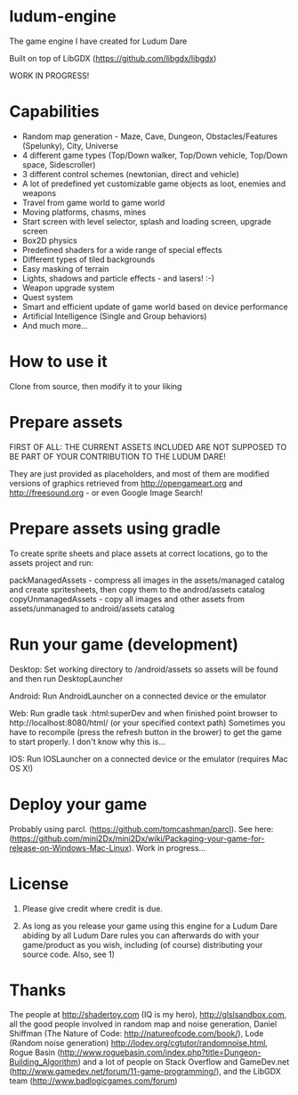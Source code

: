 # ludum-engine
The game engine I have created for Ludum Dare

Built on top of LibGDX (https://github.com/libgdx/libgdx)

WORK IN PROGRESS!

# Capabilities

* Random map generation - Maze, Cave, Dungeon, Obstacles/Features (Spelunky), City, Universe
* 4 different game types (Top/Down walker, Top/Down vehicle, Top/Down space, Sidescroller)
* 3 different control schemes (newtonian, direct and vehicle)
* A lot of predefined yet customizable game objects as loot, enemies and weapons
* Travel from game world to game world
* Moving platforms, chasms, mines
* Start screen with level selector, splash and loading screen, upgrade screen
* Box2D physics
* Predefined shaders for a wide range of special effects 
* Different types of tiled backgrounds
* Easy masking of terrain 
* Lights, shadows and particle effects - and lasers! :-)
* Weapon upgrade system
* Quest system
* Smart and efficient update of game world based on device performance
* Artificial Intelligence (Single and Group behaviors)
* And much more... 

# How to use it

Clone from source, then modify it to your liking

# Prepare assets

FIRST OF ALL: THE CURRENT ASSETS INCLUDED ARE NOT SUPPOSED TO BE PART OF YOUR CONTRIBUTION TO THE LUDUM DARE!

They are just provided as placeholders, and most of them are modified versions of graphics retrieved from http://opengameart.org and 
http://freesound.org - or even Google Image Search!  

# Prepare assets using gradle

To create sprite sheets and place assets at correct locations, go to the assets project and run:

packManagedAssets - compress all images in the assets/managed catalog and create spritesheets, then copy them to the androd/assets catalog
copyUnmanagedAssets - copy all images and other assets from assets/unmanaged to android/assets catalog

# Run your game (development)

Desktop: Set working directory to /android/assets so assets will be found and then run DesktopLauncher

Android: Run AndroidLauncher on a connected device or the emulator

Web: Run gradle task :html:superDev and when finished point browser to http://localhost:8080/html/ (or your specified context path)
Sometimes you have to recompile (press the refresh button in the brower) to get the game to start properly. I don't know why this is...

IOS: Run IOSLauncher on a connected device or the emulator (requires Mac OS X!)

# Deploy your game

Probably using parcl. (https://github.com/tomcashman/parcl). See here: (https://github.com/mini2Dx/mini2Dx/wiki/Packaging-your-game-for-release-on-Windows-Mac-Linux). 
Work in progress...

# License

1) Please give credit where credit is due.

2) As long as you release your game using this engine for a Ludum Dare abiding by all Ludum Dare rules you can afterwards
do with your game/product as you wish, including (of course) distributing your source code. Also, see 1)

# Thanks

The people at http://shadertoy.com (IQ is my hero), http://glslsandbox.com, all the good people involved in random map and noise generation,
Daniel Shiffman (The Nature of Code: http://natureofcode.com/book/), Lode (Random noise generation) http://lodev.org/cgtutor/randomnoise.html,
Rogue Basin (http://www.roguebasin.com/index.php?title=Dungeon-Building_Algorithm) and a lot of people on Stack Overflow and 
GameDev.net (http://www.gamedev.net/forum/11-game-programming/), and the LibGDX team (http://www.badlogicgames.com/forum)
